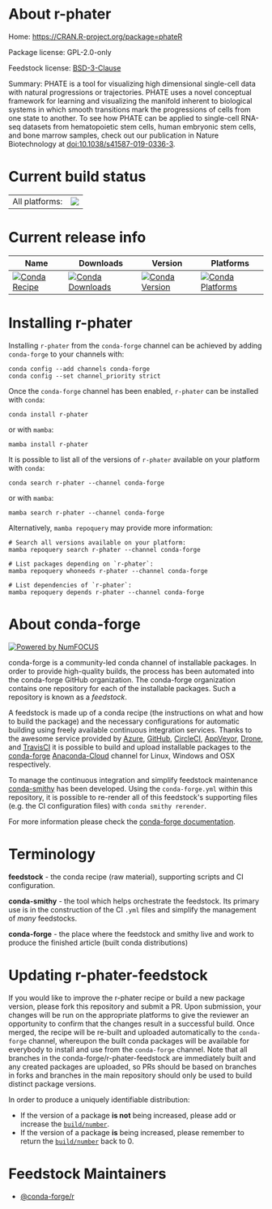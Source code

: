 About r-phater
==============

Home: https://CRAN.R-project.org/package=phateR

Package license: GPL-2.0-only

Feedstock license: [BSD-3-Clause](https://github.com/conda-forge/r-phater-feedstock/blob/main/LICENSE.txt)

Summary: PHATE is a tool for visualizing high dimensional single-cell data with natural progressions or trajectories. PHATE uses a novel conceptual framework for learning and visualizing the manifold inherent to biological systems in which smooth transitions mark the progressions of cells from one state to another. To see how PHATE can be applied to single-cell RNA-seq datasets from hematopoietic stem cells, human embryonic stem cells, and bone marrow samples, check out our publication in Nature Biotechnology at <doi:10.1038/s41587-019-0336-3>.

Current build status
====================


<table><tr><td>All platforms:</td>
    <td>
      <a href="https://dev.azure.com/conda-forge/feedstock-builds/_build/latest?definitionId=9723&branchName=main">
        <img src="https://dev.azure.com/conda-forge/feedstock-builds/_apis/build/status/r-phater-feedstock?branchName=main">
      </a>
    </td>
  </tr>
</table>

Current release info
====================

| Name | Downloads | Version | Platforms |
| --- | --- | --- | --- |
| [![Conda Recipe](https://img.shields.io/badge/recipe-r--phater-green.svg)](https://anaconda.org/conda-forge/r-phater) | [![Conda Downloads](https://img.shields.io/conda/dn/conda-forge/r-phater.svg)](https://anaconda.org/conda-forge/r-phater) | [![Conda Version](https://img.shields.io/conda/vn/conda-forge/r-phater.svg)](https://anaconda.org/conda-forge/r-phater) | [![Conda Platforms](https://img.shields.io/conda/pn/conda-forge/r-phater.svg)](https://anaconda.org/conda-forge/r-phater) |

Installing r-phater
===================

Installing `r-phater` from the `conda-forge` channel can be achieved by adding `conda-forge` to your channels with:

```
conda config --add channels conda-forge
conda config --set channel_priority strict
```

Once the `conda-forge` channel has been enabled, `r-phater` can be installed with `conda`:

```
conda install r-phater
```

or with `mamba`:

```
mamba install r-phater
```

It is possible to list all of the versions of `r-phater` available on your platform with `conda`:

```
conda search r-phater --channel conda-forge
```

or with `mamba`:

```
mamba search r-phater --channel conda-forge
```

Alternatively, `mamba repoquery` may provide more information:

```
# Search all versions available on your platform:
mamba repoquery search r-phater --channel conda-forge

# List packages depending on `r-phater`:
mamba repoquery whoneeds r-phater --channel conda-forge

# List dependencies of `r-phater`:
mamba repoquery depends r-phater --channel conda-forge
```


About conda-forge
=================

[![Powered by
NumFOCUS](https://img.shields.io/badge/powered%20by-NumFOCUS-orange.svg?style=flat&colorA=E1523D&colorB=007D8A)](https://numfocus.org)

conda-forge is a community-led conda channel of installable packages.
In order to provide high-quality builds, the process has been automated into the
conda-forge GitHub organization. The conda-forge organization contains one repository
for each of the installable packages. Such a repository is known as a *feedstock*.

A feedstock is made up of a conda recipe (the instructions on what and how to build
the package) and the necessary configurations for automatic building using freely
available continuous integration services. Thanks to the awesome service provided by
[Azure](https://azure.microsoft.com/en-us/services/devops/), [GitHub](https://github.com/),
[CircleCI](https://circleci.com/), [AppVeyor](https://www.appveyor.com/),
[Drone](https://cloud.drone.io/welcome), and [TravisCI](https://travis-ci.com/)
it is possible to build and upload installable packages to the
[conda-forge](https://anaconda.org/conda-forge) [Anaconda-Cloud](https://anaconda.org/)
channel for Linux, Windows and OSX respectively.

To manage the continuous integration and simplify feedstock maintenance
[conda-smithy](https://github.com/conda-forge/conda-smithy) has been developed.
Using the ``conda-forge.yml`` within this repository, it is possible to re-render all of
this feedstock's supporting files (e.g. the CI configuration files) with ``conda smithy rerender``.

For more information please check the [conda-forge documentation](https://conda-forge.org/docs/).

Terminology
===========

**feedstock** - the conda recipe (raw material), supporting scripts and CI configuration.

**conda-smithy** - the tool which helps orchestrate the feedstock.
                   Its primary use is in the construction of the CI ``.yml`` files
                   and simplify the management of *many* feedstocks.

**conda-forge** - the place where the feedstock and smithy live and work to
                  produce the finished article (built conda distributions)


Updating r-phater-feedstock
===========================

If you would like to improve the r-phater recipe or build a new
package version, please fork this repository and submit a PR. Upon submission,
your changes will be run on the appropriate platforms to give the reviewer an
opportunity to confirm that the changes result in a successful build. Once
merged, the recipe will be re-built and uploaded automatically to the
`conda-forge` channel, whereupon the built conda packages will be available for
everybody to install and use from the `conda-forge` channel.
Note that all branches in the conda-forge/r-phater-feedstock are
immediately built and any created packages are uploaded, so PRs should be based
on branches in forks and branches in the main repository should only be used to
build distinct package versions.

In order to produce a uniquely identifiable distribution:
 * If the version of a package **is not** being increased, please add or increase
   the [``build/number``](https://docs.conda.io/projects/conda-build/en/latest/resources/define-metadata.html#build-number-and-string).
 * If the version of a package **is** being increased, please remember to return
   the [``build/number``](https://docs.conda.io/projects/conda-build/en/latest/resources/define-metadata.html#build-number-and-string)
   back to 0.

Feedstock Maintainers
=====================

* [@conda-forge/r](https://github.com/conda-forge/r/)

